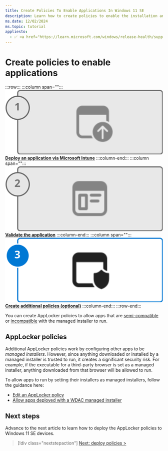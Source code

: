 ```yaml
---
title: Create Policies To Enable Applications In Windows 11 SE
description: Learn how to create policies to enable the installation and execution of apps on Windows SE.
ms.date: 12/02/2024
ms.topic: tutorial
appliesto:
  - ✅ <a href="https://learn.microsoft.com/windows/release-health/supported-versions-windows-client" target="_blank">Windows 11 SE, version 22H2 and later</a>
---
```


# Create policies to enable applications

:::row:::
   :::column span="":::
    <a href="deploy-apps.md"><img src="images/phase-1-off.svg" alt="Icon representing the first phase."/></a><br>
    [**Deploy an application via Microsoft Intune**](deploy-apps.md)
   :::column-end:::
   :::column span="":::
    <a href="validate-apps.md"><img src="images/phase-2-off.svg" alt="Icon representing the second phase."/></a><br>
    [**Validate the application**](validate-apps.md)
   :::column-end:::
   :::column span="":::
    <a href="create-policies.md"><img src="images/phase-3-on.svg" alt="Icon representing the third phase."/></a><br>
    [**Create additional policies (optional)**](create-policies.md)
   :::column-end:::
:::row-end:::


You can create AppLocker policies to allow apps that are [semi-compatible](./validate-apps.md#semi-compatible-apps) or [incompatible](./validate-apps.md#incompatible-apps) with the managed installer to run.

<!--
You can create policies to allow applications that are [semi-compatible](./validate-apps.md#semi-compatible-apps) or [incompatible](./validate-apps.md#incompatible-apps) with the managed installer.

The following table details the two policy types to allow apps to run:

| **Policy type** | **How it works** | **When should I use this policy?** | **Security risk** |
|---|---|---|---|
| WDAC supplemental policy | Allows apps meeting the rule criteria to run | For executables that the Windows 11 SE base policy blocks. The blocked executables are visible from the Event Viewer in the [CodeIntegrity events](./troubleshoot.md). | Low |
| AppLocker policy | Sets an app to be considered as a managed installer | Only for executables that do installations or updates, that the Windows 11 SE base policy blocks. | High |

> [!NOTE]
> The specifics of the policy you will need to create vary from app to app. Public documentation can help you determine which rules would be useful for your app.


## WDAC supplemental policies

A *supplemental policy* can expand only one base policy, but multiple supplemental policies can expand the same base policy. When you use supplemental policies, the apps allowed by the base or its supplemental policies will be allowed to execute.\
The base policy that you must target for Windows SE devices has a PolicyID of **{82443e1e-8a39-4b4a-96a8-f40ddc00b9f3}**.

> [!WARNING]
> The maximum number of active policies is 32, which includes the Windows 11 SE base policy, the Microsoft vulnerable driver block list, and potentially other inbox policies. When planning your supplemental policy strategy, avoid adding too many. For example, avoid creating a supplemental policy per app, which can add up very quickly.

After you create WDAC supplemental policies, you must sign them and deploy them through Intune.\
To create supplemental policies, download and install the [WDAC Policy Wizard][EXT-1] from a **non-Windows SE device**.

The following video provides an overview and explains how to create supplemental policies for apps blocked by the Windows 11 SE base policy.

> [!VIDEO https://learn-video.azurefd.net/vod/player?id=1eedb284-5592-43e7-9446-ce178953502d]

### Create a supplemental policy for Win32 apps

There are different ways to write a supplemental policy. The suggested method is to use [audit events][WIN-3], as they list the actions that Windows 11 SE would block. From the audit events, you can create a policy to allow those actions.\
From a non-Windows SE device with the WDAC Policy Wizard installed, follow these steps:

1. Apply an audit mode WDAC Base policy. The WDAC Wizard includes a template policy called *WinSEPolicy.xml*, which is based on the Windows 11 SE base policy:
    - Open the **WDAC Wizard** and select **Policy Editor**
    - In the Policy Path to Edit field, browse for *%ProgramFiles%\WindowsApps\Microsoft.WDAC\** and select the file called *WinSEPolicy.xml*. Select **Next**
      :::image type="content" source="images/wdac-winsepolicy.png" alt-text="Screenshot of the WDAC wizard - creation of a policy targeting the base WinSEPolicy.xml policy.":::
    - Toggle the option for **Audit Mode** and complete the wizard. Note the location of the *.cip* and *.xml* files shown on the final page of the wizard
    - From an elevated PowerShell session, run the following command to activate the policy:

     ```cmd
     citool.exe -up <"Path to the .cip file">
     ```

1. With the *Base audit mode policy* for Windows 11 SE in place:
    - Download and run the app install for your app
    - Launch the app and exercise the app's capabilities
    - Uninstall the app
1. Use the WDAC Wizard to create a policy from audit events:
   - Open the **WDAC Wizard** and select **Policy Editor**
   - Select **Convert Event Log to a WDAC Policy** then select **Parse Event Log** to parse from the system Event Viewer. Select **Next**
   - Review each row in the table and choose the type of rule to create. You may want to sort the table by FileName to group duplicate rows together. You need to create a single rule if the values are duplicates
   - Complete the wizard to generate the policy. The policy will be a *Base* policy. Note the location of the *.xml* shown, as you'll use it in the next step.
   - Check the event log **AppLocker** > **MSI and Script** for any events
       - If any events are shown, you can use the **WDAC Wizard** to edit the policy and add more rules
       - Alternatively, you can save all events to *.evtx* file and create a policy from audit events, but browse for the saved *.evtx* file rather than parsing events from the system Event Viewer
1. Convert the policy created in the previous step to a supplemental policy, specifying the Base audit policy you created in the first step as its base

   ```PowerShell
   Set-CiPolicyIdInfo -FilePath "<Path to.xml file from step #4>" -BasePolicyToSupplementPath "<Path to the WDAC Base policy .xml created from step #2>"
   ```

1. From an elevated PowerShell session, run the following command to activate the policy:

   ```cmd
   citool.exe -up '<Path to the .cip file>'
   ```

1. Clear the two event logs:
    - **CodeIntegrity** > **Operational**
    - **AppLocker** > **MSI and Script**
1. Repeat the app testing from step 3. Repeat these steps as needed until no further events are generated.
1. Once you have a policy that works for your app, reset the supplemental policy's Base policy to the official Windows 11 SE BasePolicyId. From an elevated PowerShell session, run the following command:

    ```PowerShell
    Set-CiPolicyIdInfo -FilePath "<Path to .xml from step #4>" -SupplementsBasePolicyId "{82443e1e-8a39-4b4a-96a8-f40ddc00b9f3}"
    ```

    > [!NOTE]
    > If you have created multiple supplemental policies for different apps, it's recommended to merge all supplemental policies together before deploying. You can merge policies using the WDAC Wizard.
1. The creation of the supplemental policy is complete. You must sign and deploy the policy to your devices to take effect.

### Create a supplemental policy for UWP LOB apps

UWP apps don't work out-of-box due to the Windows 11 SE Windows 11 SE base policy.\
From a non-Windows SE device with the WDAC Policy Wizard installed, you can create and deploy a supplemental policy using these steps:

1. Open the **WDAC Wizard** and select **Policy Creator > Supplemental policy**
    - Choose a **Policy Name** and **Policy File Location**
    - In the **Base Policy** path to, browse for *%ProgramFiles%\WindowsApps\Microsoft.WDAC\** and select the     file called *WinSEPolicy.xml*. Select **Next**
    - In **Policy Rules**, select **Next**
    - In **Signing Rules**, select **Add Custom Rule** and choose:
      - **Rule scope**: **Usermode Rule**
      - **Rule action**: **Allow**
      - **Rule type**: **Packaged App**
      - **Package Name**: specify the package name of app. If the app is installed, you can search by name. If the app isn't installed, check the **Use Custom Package Family** box and specify the package family name of the app
        :::image type="content" source="images/wdac-uwp-policy.png" alt-text="Screenshot of the WDAC wizard - selection of an installed UWP app package.":::
    - Select the app name
    - Select **Create Rule**
    - Select **Next**
1. The policy should be created and output an *.xml* and *.cip* files to the policy file location specified earlier
1. The policy isn't yet targeting the right base policy. Run the following PowerShell command to set the base policy to the Windows 11 SE Windows 11 SE base policy:

    ```PowerShell
    Set-CiPolicyIdInfo -FilePath "<Path to.xml file from previous step>" -SupplementsBasePolicyId "{82443e1e-8a39-4b4a-96a8-f40ddc00b9f3}"
    ```

1. The creation of the supplemental policy is complete. You must sign and deploy the policy to your devices to take effect.

### Guidelines for authoring WDAC supplemental policy rules

Here are some general guidelines to follow when writing WDAC supplemental policies:

- For packaged apps (*.appx* or *.msix*), choose **PackagedApp** and allow the file by its **PackageFamilyName**
- For other apps, try to create **Publisher** rules wherever possible, combining the **Publisher** with other properties like **Product**, **Filename**, and **Version**

> [!NOTE]
  > The WDAC Wizard defaults to use all of the properties, if present. In some cases, you may want to combine a subset of the properties to allow multiple files. For example: Publisher + ProductName + Version.

- When a **Publisher** rule isn't an option (for example, when the file is unsigned), use *Hash* as the most restrictive option
- You might have to opt for a **FileAttribute** rule, but it can be easily spoofed

For additional information:

- [WDAC Policy Wizard][EXT-1]
- [Policy creation for common WDAC usage scenarios][WIN-1]
- [Create a new supplemental policy with the wizard][WIN-2]

## AppLocker policies

> [!WARNING]
> It's recommended to use AppLocker policies for processes that perform **updates** or **install as managed installers** only. The preferred method to allow incompatible applications or other executables to run, is to write **WDAC supplemental policies** instead of modifying AppLocker policies.

Additional AppLocker policies work by configuring other apps to be *managed installers*. However, since anything downloaded or installed by a managed installer is trusted to run, it creates a significant security risk. For example, if the executable for a third-party browser is set as a managed installer, anything downloaded from that browser will be allowed to run.\
Using a WDAC supplemental policy instead, allows you to have more control over what is allowed to run without the risk of those permissions propagating unintentionally.

To allow apps to run by setting their installers as managed installers, follow the guidance here:
-->

## AppLocker policies

Additional AppLocker policies work by configuring other apps to be *managed installers*. However, since anything downloaded or installed by a managed installer is trusted to run, it creates a significant security risk. For example, if the executable for a third-party browser is set as a managed installer, anything downloaded from that browser will be allowed to run.

To allow apps to run by setting their installers as managed installers, follow the guidance here:

- [Edit an AppLocker policy][WIN-5]
- [Allow apps deployed with a WDAC managed installer][WIN-6]

## Next steps

<!--
Before moving on to the next section, ensure that you've completed the following tasks.

For a WDAC supplemental policy:

> [!div class="checklist"]
>
> - Create a policy, targeting  the base policy: **82443e1e-8a39-4b4a-96a8-f40ddc00b9f3**

For an AppLocker policy:

> [!div class="checklist"]
>
> - Only applied to an updater or installer
> - Created the policy with the **Merge** option

Advance to the next article to learn how to deploy the WDAC supplemental policies or AppLocker policies to Windows 11 SE devices.
-->

Advance to the next article to learn how to deploy the AppLocker policies to Windows 11 SE devices.

> [!div class="nextstepaction"]
> [Next: deploy policies >](deploy-policies.md)

[EXT-1]: https://webapp-wdac-wizard.azurewebsites.net/
[WIN-1]: /windows/security/threat-protection/windows-defender-application-control/types-of-devices
[WIN-2]: /windows/security/threat-protection/windows-defender-application-control/wdac-wizard-create-supplemental-policy
[WIN-3]: /windows/security/threat-protection/windows-defender-application-control/audit-windows-defender-application-control-policies
[WIN-5]: /windows/security/threat-protection/windows-defender-application-control/applocker/edit-an-applocker-policy
[WIN-6]: /windows/security/threat-protection/windows-defender-application-control/configure-authorized-apps-deployed-with-a-managed-installer
